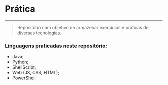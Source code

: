 # Prática
---
> Repositório com objetivo de armazenar exercícios e práticas de diversas tecnologias.


### Linguagens praticadas neste repositório:

- Java;
- Python;
- ShellScript;
- Web (JS, CSS, HTML);
- PowerShell
